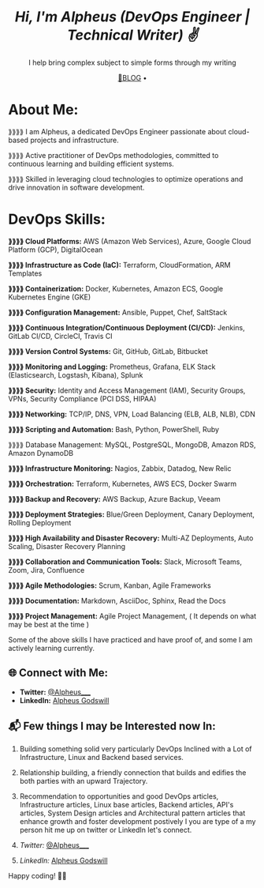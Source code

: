 <h1 align="center"><em>Hi, I'm Alpheus (DevOps Engineer | Technical Writer) ✌️</em></h1>
<p align="center"> I help bring complex subject to simple forms through my writing </p>
<p align="center">
  <a href="https://alpheus.hashnode.dev/">📖BLOG</a> • 
</p>

# About Me:

<P>⟫⟫⟫⟫ I am Alpheus, a dedicated DevOps Engineer passionate about cloud-based projects and infrastructure.</P>

<P>⟫⟫⟫⟫ Active practitioner of DevOps methodologies, committed to continuous learning and building efficient systems.</P>

<P>⟫⟫⟫⟫ Skilled in leveraging cloud technologies to optimize operations and drive innovation in software development.</P>

# DevOps Skills:

<p><strong  class="color:cyan;">⟫⟫⟫⟫ Cloud Platforms:</strong> AWS (Amazon Web Services), Azure, Google Cloud Platform (GCP), DigitalOcean</p>
 <p> <strong class="color:cyan;">⟫⟫⟫⟫ Infrastructure as Code (IaC):</strong> Terraform, CloudFormation, ARM Templates</p>
 <p><strong> ⟫⟫⟫⟫ Containerization:</strong> Docker, Kubernetes, Amazon ECS, Google Kubernetes Engine (GKE)</p>
 <p> <strong class="color:cyan;">⟫⟫⟫⟫ Configuration Management:</strong> Ansible, Puppet, Chef, SaltStack</p>
<p><strong>⟫⟫⟫⟫ Continuous Integration/Continuous Deployment (CI/CD):</strong> Jenkins, GitLab CI/CD, CircleCI, Travis CI</p>
 <p> <strong class="color:cyan;">⟫⟫⟫⟫ Version Control Systems:</strong> Git, GitHub, GitLab, Bitbucket</p>
 <p> <strong class="color:cyan;">⟫⟫⟫⟫ Monitoring and Logging:</strong> Prometheus, Grafana, ELK Stack (Elasticsearch, Logstash, Kibana), Splunk</p>
 <p> <strong class="color:cyan;">⟫⟫⟫⟫ Security:</strong> Identity and Access Management (IAM), Security Groups, VPNs, Security Compliance (PCI DSS, HIPAA)</p>
 <p> <strong class="color:cyan;">⟫⟫⟫⟫ Networking:</strong> TCP/IP, DNS, VPN, Load Balancing (ELB, ALB, NLB), CDN</p>
 <p> <strong class="color:cyan;">⟫⟫⟫⟫ Scripting and Automation:</strong> Bash, Python, PowerShell, Ruby</p>
 <p> ⟫⟫⟫⟫ Database Management:</strong> MySQL, PostgreSQL, MongoDB, Amazon RDS, Amazon DynamoDB</p>
<p><strong class="color:cyan;">⟫⟫⟫⟫ Infrastructure Monitoring:</strong> Nagios, Zabbix, Datadog, New Relic</p>
 <p> <strong class="color:cyan;">⟫⟫⟫⟫ Orchestration:</strong> Terraform, Kubernetes, AWS ECS, Docker Swarm</p>
 <p> <strong class="color:cyan;">⟫⟫⟫⟫ Backup and Recovery:</strong> AWS Backup, Azure Backup, Veeam</p>
  <p><strong class="color:cyan;">⟫⟫⟫⟫ Deployment Strategies:</strong> Blue/Green Deployment, Canary Deployment, Rolling Deployment</p>
  <p><strong class="color:cyan;">⟫⟫⟫⟫ High Availability and Disaster Recovery:</strong> Multi-AZ Deployments, Auto Scaling, Disaster Recovery Planning</p>
  <p><strong class="color:cyan;">⟫⟫⟫⟫ Collaboration and Communication Tools:</strong> Slack, Microsoft Teams, Zoom, Jira, Confluence</p>
  <p><strong class="color:cyan;">⟫⟫⟫⟫ Agile Methodologies:</strong> Scrum, Kanban, Agile Frameworks</p>
  <p><strong>⟫⟫⟫⟫ Documentation:</strong> Markdown, AsciiDoc, Sphinx, Read the Docs</p>
  <p><strong class="color:cyan;">⟫⟫⟫⟫ Project Management:</strong> Agile Project Management, ( It depends on what may be best at the time )</p>

Some of the above skills I have practiced and have proof of, and some I am actively learning currently.</p>

## 🌐 Connect with Me:

- **Twitter:** [@Alpheus\_\_\_](https://twitter.com/Alpheus___)
- **LinkedIn:** [Alpheus Godswill](https://www.linkedin.com/in/alpheus-godswill/)

## 📬 Few things I may be Interested now In:
1. Building something solid very particularly DevOps Inclined with a Lot of Infrastructure, Linux and Backend based services.
2. Relationship building, a friendly connection that builds and edifies the both parties with an upward Trajectory.

3. Recommendation to opportunities and good DevOps articles, Infrastructure articles, Linux base articles, Backend articles, API's articles, System Design articles  and Architectural pattern articles that enhance growth and foster development postively
I you are type of a my person hit me up on twitter or LinkedIn let's connect.
4. <em>Twitter:</em> [@Alpheus\_\_\_](https://twitter.com/Alpheus___)
5.  <em>LinkedIn:</em> [Alpheus Godswill](https://www.linkedin.com/in/alpheus-godswill/)

Happy coding! 🤖✨

<!-- [![Alpheus Godswill's GitHub stats](https://github-readme-stats.vercel.app/api?username=Alpheus-godswill1&count_private=true&show_icons=true&theme=merko)](https://github.com/Alpheus-godswill1/github-readme-stats) -->

<!-- [![My Github Language Stats](https://github-readme-stats.vercel.app/api/top-langs/?username=Alpheus-godswill1&layout=compact&theme=merko)](https://github.com/Alpheus-godswill1/github-readme-stats) -->

